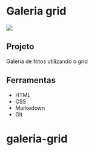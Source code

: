 # Galeria grid
![](preview.png)

## Projeto
Galeria de fotos utilizando o grid

## Ferramentas
* HTML
* CSS
* Markedown
* Git
# galeria-grid
